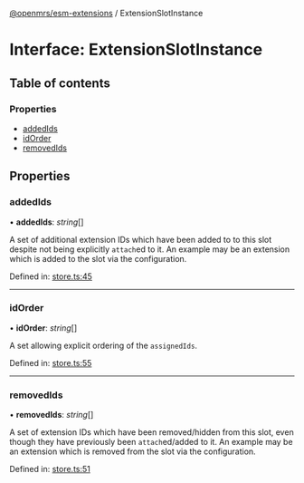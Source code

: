 [@openmrs/esm-extensions](../API.md) / ExtensionSlotInstance

# Interface: ExtensionSlotInstance

## Table of contents

### Properties

- [addedIds](extensionslotinstance.md#addedids)
- [idOrder](extensionslotinstance.md#idorder)
- [removedIds](extensionslotinstance.md#removedids)

## Properties

### addedIds

• **addedIds**: *string*[]

A set of additional extension IDs which have been added to to this slot despite not being
explicitly `attach`ed to it.
An example may be an extension which is added to the slot via the configuration.

Defined in: [store.ts:45](https://github.com/openmrs/openmrs-esm-core/blob/master/packages/esm-extensions/src/store.ts#L45)

___

### idOrder

• **idOrder**: *string*[]

A set allowing explicit ordering of the `assignedIds`.

Defined in: [store.ts:55](https://github.com/openmrs/openmrs-esm-core/blob/master/packages/esm-extensions/src/store.ts#L55)

___

### removedIds

• **removedIds**: *string*[]

A set of extension IDs which have been removed/hidden from this slot, even though they have
previously been `attach`ed/added to it.
An example may be an extension which is removed from the slot via the configuration.

Defined in: [store.ts:51](https://github.com/openmrs/openmrs-esm-core/blob/master/packages/esm-extensions/src/store.ts#L51)
